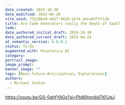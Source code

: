 ```yaml
---
date_created: 2024-10-30
date_modified: 2025-04-28
site_uuid: 75228be9-4d17-4628-a574-adca63f1f13b
title: Are Code Generators really the Death of SaaS?
lede: 
date_authored_initial_draft: 2024-10-30
date_authored_current_draft: 2025-04-24
at_semantic_version: 0.0.0.1
status: To-Do
augmented_with: Perplexica AI
category: 
portrait_image: 
image_prompt: 
banner_image: ""
tags: [Near-Future-Anticipation, Explorations]
authors:
  - Michael Staton
---
```


https://youtu.be/GS-0ahfYAGs?si=Pb86hmdid7i61JeJ